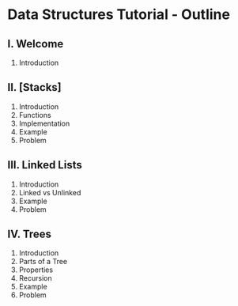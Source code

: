 # Data Structures Tutorial - Outline
## I. Welcome
1. Introduction
## II. [Stacks]
1. Introduction
2. Functions
3. Implementation
4. Example
5. Problem
## III. Linked Lists
1. Introduction
2. Linked vs Unlinked
3. Example 
4. Problem
## IV. Trees
1. Introduction
2. Parts of a Tree
3. Properties
4. Recursion
5. Example
6. Problem